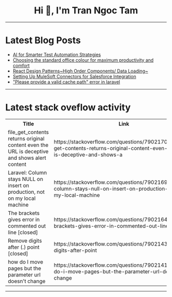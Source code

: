 <h1 align="center">Hi 👋, I'm Tran Ngoc Tam</h1>

---

# Latest Blog Posts 
<!-- BLOG-POST-LIST:START -->
- [AI for Smarter Test Automation Strategies](https://dev.to/jennife05918349/ai-for-smarter-test-automation-strategies-1lon)
- [Choosing the standard office colour for maximum productivity and comfort](https://dev.to/barry_luxe_1d93d3f6c95d48/choosing-the-standard-office-colour-for-maximum-productivity-and-comfort-2k94)
- [React Design Patterns~High Order Components/ Data Loading~](https://dev.to/kkr0423/react-design-patternshigh-order-components-data-loading-224g)
- [Setting Up MuleSoft Connectors for Salesforce Integration](https://dev.to/itechcloud_solution_01/setting-up-mulesoft-connectors-for-salesforce-integration-3166)
- [&quot;Please provide a valid cache path&quot; error in laravel](https://dev.to/cmanish049/please-provide-a-valid-cache-path-error-in-laravel-2aoc)
<!-- BLOG-POST-LIST:END -->

---

# Latest stack oveflow activity
<table>
  <tr><th>Title</th><th>Link</th></tr>
  <!-- STACKOVERFLOW:START --><tr><td>file_get_contents returns original content even the URL is deceptive and shows alert content</td><td>https://stackoverflow.com/questions/79021707/file-get-contents-returns-original-content-even-the-url-is-deceptive-and-shows-a</td></tr><tr><td>Laravel: Column stays NULL on insert on production, not on my local machine</td><td>https://stackoverflow.com/questions/79021695/laravel-column-stays-null-on-insert-on-production-not-on-my-local-machine</td></tr><tr><td>The brackets gives error in commented out line [closed]</td><td>https://stackoverflow.com/questions/79021641/the-brackets-gives-error-in-commented-out-line</td></tr><tr><td>Remove digits after &lpar;.&rpar; point [closed]</td><td>https://stackoverflow.com/questions/79021436/remove-digits-after-point</td></tr><tr><td>how do I move pages but the parameter url doesn&#39;t change</td><td>https://stackoverflow.com/questions/79021414/how-do-i-move-pages-but-the-parameter-url-doesnt-change</td></tr><!-- STACKOVERFLOW:END -->
</table>

---


